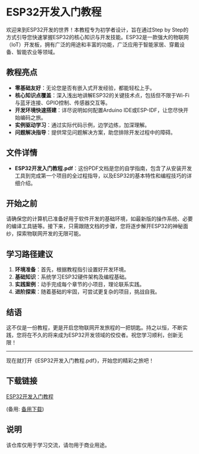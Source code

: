 # ESP32开发入门教程

欢迎来到ESP32开发的世界！本教程专为初学者设计，旨在通过Step by Step的方式引导您快速掌握ESP32的核心知识与开发技能。ESP32是一款强大的物联网（IoT）开发板，拥有广泛的用途和丰富的功能，广泛应用于智能家居、穿戴设备、智能农业等领域。

## 教程亮点

- **零基础友好**：无论您是否有嵌入式开发经验，都能轻松上手。
- **核心知识点覆盖**：深入浅出地讲解ESP32的关键技术点，包括但不限于Wi-Fi与蓝牙连接、GPIO控制、传感器交互等。
- **开发环境快速搭建**：详尽说明如何配置Arduino IDE或ESP-IDF，让您尽快开始编码之旅。
- **实例驱动学习**：通过实际代码示例，边学边练，加深理解。
- **问题解决指导**：提供常见问题解决方案，助您排除开发过程中的障碍。

## 文件详情

- **ESP32开发入门教程.pdf**：这份PDF文档是您的自学指南，包含了从安装开发工具到完成第一个项目的全过程指导，以及ESP32的基本特性和编程技巧的详细介绍。

## 开始之前

请确保您的计算机已准备好用于软件开发的基础环境，如最新版的操作系统、必要的编译工具链等。接下来，只需跟随文档的步骤，您将逐步解开ESP32的神秘面纱，探索物联网开发的无限可能。

## 学习路径建议

1. **环境准备**：首先，根据教程指引设置好开发环境。
2. **基础知识**：系统学习ESP32硬件架构及编程基础。
3. **实践案例**：动手完成每个章节的小项目，理论联系实践。
4. **进阶探索**：随着基础的牢固，可尝试更复杂的项目，挑战自我。

## 结语

这不仅是一份教程，更是开启您物联网开发旅程的一把钥匙。持之以恒，不断实践，您将在不久的将来成为ESP32开发领域的佼佼者。祝您学习顺利，创新无限！

---

现在就打开《ESP32开发入门教程.pdf》，开始您的精彩之旅吧！

## 下载链接
[ESP32开发入门教程](https://pan.quark.cn/s/855b67c9c7e4) 

(备用: [备用下载](https://pan.baidu.com/s/1okA178k0pQz0e8TyT3FqiA?pwd=1234))

## 说明

该仓库仅用于学习交流，请勿用于商业用途。
